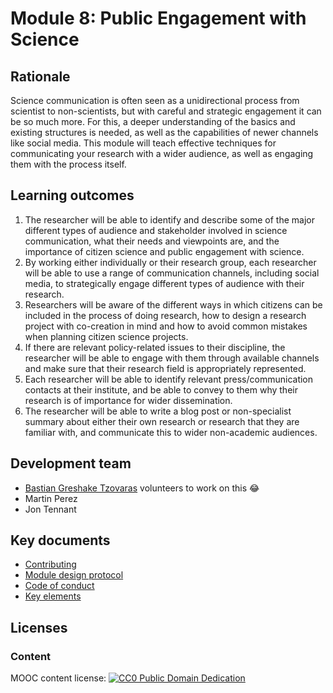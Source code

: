 # Module 8: Public Engagement with Science

## Rationale <a name="Rationale"></a>

Science communication is often seen as a unidirectional process from scientist to non-scientists, but with careful and strategic engagement it can be so much more. For this, a deeper understanding of the basics and existing structures is needed, as well as the capabilities of newer channels like social media. This module will teach effective techniques for communicating your research with a wider audience, as well as engaging them with the process itself.


## Learning outcomes <a name="Learning outcomes"></a>

1. The researcher will be able to identify and describe some of the major different types of audience and stakeholder involved in science communication, what their needs and viewpoints are, and the importance of citizen science and public engagement with science.
1. By working either individually or their research group, each researcher will be able to use a range of communication channels, including social media, to strategically engage different types of audience with their research.
1. Researchers will be aware of the different ways in which citizens can be included in the process of doing research, how to design a research project with co-creation in mind and how to avoid common mistakes when planning citizen science projects.
1. If there are relevant policy-related issues to their discipline, the researcher will be able to engage with them through available channels and make sure that their research field is appropriately represented.
11. Each researcher will be able to identify relevant press/communication contacts at their institute, and be able to convey to them why their research is of importance for wider dissemination.
1. The researcher will be able to write a blog post or non-specialist summary about either their own research or research that they are familiar with, and communicate this to wider non-academic audiences.

## Development team
- [Bastian Greshake Tzovaras](https://github.com/gedankenstuecke) volunteers to work on this :joy: 
- Martin Perez
- Jon Tennant

## Key documents <a name="Key documents"></a>

- [Contributing](CONTRIBUTING.md)
- [Module design protocol](https://github.com/OpenScienceMOOC/Module-8-Citizen-Science-and-Science-Communication/tree/master/production_toolkit/MODULE_DESIGN_PROTOCOL.md)
- [Code of conduct](CODE_OF_CONDUCT.md)
- [Key elements](key_elements.md)


## Licenses <a name="Licenses"></a>

### Content 
MOOC content license: [![CC0 Public Domain Dedication](https://img.shields.io/badge/License-CC0%201.0-lightgrey.svg)](https://creativecommons.org/publicdomain/zero/1.0/)
